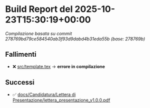 # Build Report del 2025-10-23T15:30:19+00:00

_Compilazione basata su commit 278769bd79ce584540ab3f93d9dabd4b31eda55b (base: 278769b)_

## Fallimenti
- ❌ [src/template.tex](https://github.com/sass0lino/DocuTex/actions/runs/18753605967) → **errore in compilazione**

## Successi
- ✅ [docs/Candidatura/Lettera di Presentazione/lettera_presentazione_v1.0.0.pdf](docs/Candidatura/Lettera%20di%20Presentazione/lettera_presentazione_v1.0.0.pdf)
